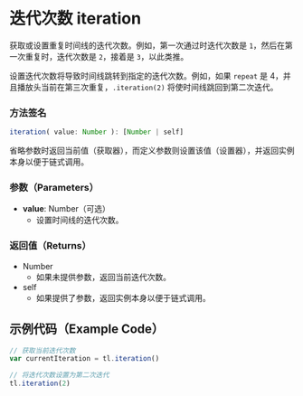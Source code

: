 # 迭代次数 iteration

获取或设置重复时间线的迭代次数。例如，第一次通过时迭代次数是 `1`，然后在第一次重复时，迭代次数是 `2`，接着是 `3`，以此类推。

设置迭代次数将导致时间线跳转到指定的迭代次数。例如，如果 `repeat` 是 4，并且播放头当前在第三次重复，`.iteration(2)` 将使时间线跳回到第二次迭代。

### 方法签名

```typescript
iteration( value: Number ): [Number | self]
```

省略参数时返回当前值（获取器），而定义参数则设置该值（设置器），并返回实例本身以便于链式调用。

### 参数（Parameters）

- **value**: Number（可选）
  - 设置时间线的迭代次数。

### 返回值（Returns）

- Number
  - 如果未提供参数，返回当前迭代次数。
- self
  - 如果提供了参数，返回实例本身以便于链式调用。

## 示例代码（Example Code）

```javascript
// 获取当前迭代次数
var currentIteration = tl.iteration()

// 将迭代次数设置为第二次迭代
tl.iteration(2)
```
